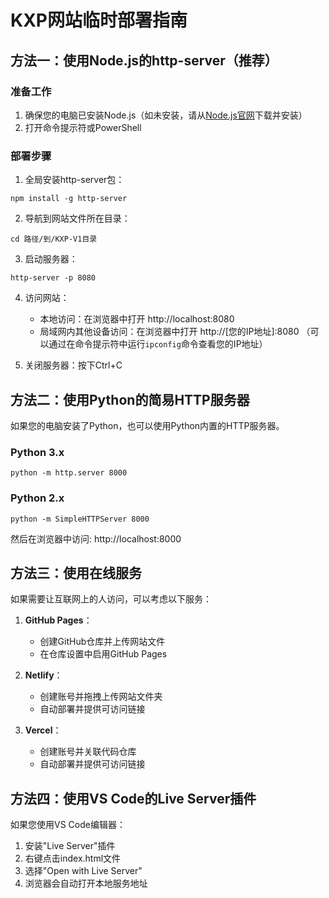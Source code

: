 # KXP网站临时部署指南

## 方法一：使用Node.js的http-server（推荐）

### 准备工作
1. 确保您的电脑已安装Node.js（如未安装，请从[Node.js官网](https://nodejs.org/)下载并安装）
2. 打开命令提示符或PowerShell

### 部署步骤
1. 全局安装http-server包：
```
npm install -g http-server
```

2. 导航到网站文件所在目录：
```
cd 路径/到/KXP-V1目录
```

3. 启动服务器：
```
http-server -p 8080
```

4. 访问网站：
   - 本地访问：在浏览器中打开 http://localhost:8080
   - 局域网内其他设备访问：在浏览器中打开 http://[您的IP地址]:8080
     （可以通过在命令提示符中运行`ipconfig`命令查看您的IP地址）

5. 关闭服务器：按下Ctrl+C

## 方法二：使用Python的简易HTTP服务器

如果您的电脑安装了Python，也可以使用Python内置的HTTP服务器。

### Python 3.x
```
python -m http.server 8000
```

### Python 2.x
```
python -m SimpleHTTPServer 8000
```

然后在浏览器中访问: http://localhost:8000

## 方法三：使用在线服务

如果需要让互联网上的人访问，可以考虑以下服务：

1. **GitHub Pages**：
   - 创建GitHub仓库并上传网站文件
   - 在仓库设置中启用GitHub Pages

2. **Netlify**：
   - 创建账号并拖拽上传网站文件夹
   - 自动部署并提供可访问链接

3. **Vercel**：
   - 创建账号并关联代码仓库
   - 自动部署并提供可访问链接

## 方法四：使用VS Code的Live Server插件

如果您使用VS Code编辑器：

1. 安装"Live Server"插件
2. 右键点击index.html文件
3. 选择"Open with Live Server"
4. 浏览器会自动打开本地服务地址 